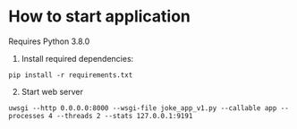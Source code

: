 # How to start application

Requires Python 3.8.0

1. Install required dependencies:
```shell
pip install -r requirements.txt
```
2. Start web server
```shell
uwsgi --http 0.0.0.0:8000 --wsgi-file joke_app_v1.py --callable app --processes 4 --threads 2 --stats 127.0.0.1:9191
```